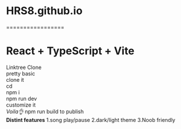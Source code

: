 # HRS8.github.io
=================
# React + TypeScript + Vite
Linktree Clone </br>
pretty basic</br>
clone it</br>
cd</br>
npm i</br>
npm run dev</br>
customize it</br>
<i>Voila👌</i>
npm run build to publish</br>
<b>Distint features</b>
1.song play/pause
2.dark/light theme
3.Noob friendly
